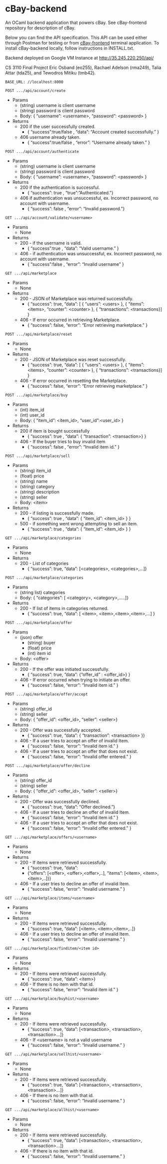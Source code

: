 # cBay-backend

An OCaml backend application that powers cBay. See cBay-frontend repository for description of cBay. 

Below you can find the API specification. This API can be used either 
through Postman for testing or from 
[cBay-frontend](https://github.coecis.cornell.edu/eo255/cBay-frontend) 
terminal application.
To install cBay-backend locally, follow instructions in INSTALL.txt.

Backend deployed on Google VM Instance at http://35.245.220.250/api/


CS 3110 Final Project
Eric Osband (eo255), Rachael Adelson (rma249), Talia Attar (tda25), 
and Tewodros Mitiku (tmb42).




```
BASE_URL: //localhost:8000
```



```
POST .../api/account/create
```




*   Params
    *   (string) username is client username
    *   (string) password is client password
    *   Body: { “username”: &lt;username>, “password”: &lt;password> } 
*   Returns
    *   200 if the user successfully created.
        *   { “success”:true/false , “data”: “Account created successfully.” } 
    *   406 username already taken. 
        *   { “success”:true/false , “error”: “Username already taken.” } 


```
POST .../api/account/authenticate
```


*   Params
    *   (string) username is client username
    *   (string) password is client password
    *   Body: { “username”: &lt;username>, “password”: &lt;password> } 
*   Returns
    *   200 if the authentication is successful.
        *   { “success”: true , “true”:”Authenticated.”} 
    *   406 if authentication was unsuccessful, ex. Incorrect password, no account with username.
        *   { “success”: false , “error”: “Invalid password.”} 


```
GET .../api/account/validate/<username>
```


*   Params
    *   None
*   Returns
    *   200 - if the username is valid.
        *   { “success”:true , “data”: “Valid username.” } 
    *   406 - if authentication was unsuccessful, ex. Incorrect password, no account with username.
        *   { “success”:false , “error”: “Invalid username” } 


```
GET .../api/marketplace
```


*   Params
    *   None
*   Returns 
    *   200 - JSON of Marketplace was returned successfully.
        *   { “success”: true, “data”: [ {  “users”: &lt;users> }, {  “items”: &lt;items>, “counter”: &lt;counter> }, { “transactions”: &lt;transactions}] }
    *   406 - If error occurred in retrieving Marketplace.
        *   { “success”: false, “error”: “Error retrieving marketplace.” }


```
POST .../api/marketplace/reset
```


*   Params
    *   None
*   Returns 
    *   200 - JSON of Marketplace was reset successfully.
        *   { “success”: true, “data”: [ {  “users”: &lt;users> }, {  “items”: &lt;items>, “counter”: &lt;counter> }, { “transactions”: &lt;transactions}] }
    *   406 - If error occurred in resetting the Marketplace.
        *   { “success”: false, “error”: “Error retrieving marketplace.” }


```
POST .../api/marketplace/buy
```


*   Params
    *   (int) item_id
    *   (int) user_id
    *   Body: { “item_id”: &lt;item_id>, “user_id”:&lt;user_id> } 
*   Returns
    *   200 if item is bought successfully
        *   { “success”: true , “data”: { “transaction”: &lt;transaction>} } 
    *   406 - If the buyer tries to buy invalid item 
        *   { “success”: false , “error”: “Invalid item id.” } 


```
POST .../api/marketplace/sell
```


*   Params
    *   (string) item_id
    *   (float) price 
    *   (string) name
    *   (string) category
    *   (string) description
    *   (string) seller
    *   Body: &lt;item>
*   Returns
    *   200 - if listing is successfully made.
        *   { “success”: true , “data”: { “item_id”: &lt;item_id> } } 
    *   500 - if something went wrong attempting to sell an item.
        *   { “success”: true , “data”: { “item_id”: &lt;item_id> } }


```
GET .../api/marketplace/categories
```


*   Params
    *   None
*   Returns 
    *   200 - List of categories
        *   { “success”: true, “data”: [&lt;categories>, &lt;categories>,...]}


```
POST .../api/marketplace/categories
```


*   Params
    *   (string list) categories
    *   Body: { “categories”: [ &lt;category>, &lt;category>,.....]}
*   Returns 
    *   200 - If list of items in categories returned.
        *   { “success”: true, “data”: [ &lt;item>, &lt;item>,&lt;item>,&lt;item>,...] }


```
POST .../api/marketplace/offer
```


*   Params
    *   (json) offer
        *   (string) buyer
        *   (float) price
        *   (int) item id
    *   Body: &lt;offer>
*   Returns 
    *   200 - If the offer was initiated successfully.
        *   { “success”: true, “data”: {“offer_id” : &lt;offer_id>} }
    *   406 - If error occurred when trying to initiate an offer.
        *   { “success”: false, “error”: “Invalid item id.” }


```
POST .../api/marketplace/offer/accept
```


*   Params
    *   (string) offer_id
    *   (string) seller
    *   Body: { “offer_id”: &lt;offer_id>, “seller”: &lt;seller>}
*   Returns 
    *   200 - Offer was successfully accepted.
        *   { “success”: true, “data”: { “transaction”: &lt;transaction> }}
    *   406 - If a user tries to accept an offer of invalid Item.
        *   { “success”: false, “error”: “Invalid item id.” }
    *   406 - If a user tries to accept an offer that does not exist.
        *   { “success”: false, “error”: “Invalid offer entered.” }


```
POST .../api/marketplace/offer/decline
```


*   Params 
    *   (string) offer_id
    *   (string) seller
    *   Body: { “offer_id”: &lt;offer_id>, “seller”: &lt;seller>}
*   Returns 
    *   200 - Offer was successfully declined.
        *   { “success”: true, “data”: “Offer declined.”}
    *   406 -  If a user tries to decline an offer of invalid Item.
        *   { “success”: false, “error”: “Invalid item id.” }
    *   406 - If a user tries to accept an offer that does not exist.
        *   { “success”: false, “error”: “Invalid offer entered.” }


```
GET .../api/marketplace/offers/<username>
```


*   Params 
    *   None
*   Returns 
    *   200 - If items were retrieved successfully.
        *   { “success”: true, “data”:
        *   {“offers”:  [&lt;offer>, &lt;offer>,&lt;offer>,..], “items”:  [&lt;item>, &lt;item>,&lt;item>,..]}}
    *   406 -  If a user tries to decline an offer of invalid Item.
        *   { “success”: false, “error”: “Invalid username.” }


```
GET .../api/marketplace/items/<username>
```


*   Params 
    *   None
*   Returns 
    *   200 - If items were retrieved successfully.
        *   { “success”: true, “data”: [&lt;item>, &lt;item>,&lt;item>,..]}
    *   406 -  If a user tries to decline an offer of invalid Item.
        *   { “success”: false, “error”: “Invalid username.” }


```
GET .../api/marketplace/finditem/<item id>
```


*   Params 
    *   None
*   Returns 
    *   200 - If items were retrieved successfully.
        *   { “success”: true, “data”: &lt;item>}
    *   406 -  If there is no item with that id.
        *   { “success”: false, “error”: “Invalid item id.” }


```
GET .../api/marketplace/buyhist/<username>
```


*   Params 
    *   None
*   Returns 
    *   200 - If items were retrieved successfully.
        *   { “success”: true, “data”: [&lt;transaction>, &lt;transaction>, &lt;transaction>...]}
    *   406 -  If &lt;username> is not a valid username
        *   { “success”: false, “error”: “Invalid username.” }


```
GET .../api/marketplace/sellhist/<username>
```


*   Params 
    *   None
*   Returns 
    *   200 - If items were retrieved successfully.
        *   { “success”: true, “data”: [&lt;transaction>, &lt;transaction>, &lt;transaction>...]}
    *   406 -  If there is no item with that id.
        *   { “success”: false, “error”: “Invalid username.” }


```
GET .../api/marketplace/allhist/<username>
```


*   Params 
    *   None
*   Returns 
    *   200 - If items were retrieved successfully.
        *   { “success”: true, “data”: [&lt;transaction>, &lt;transaction>, &lt;transaction>...]}
    *   406 -  If there is no item with that id.
        *   { “success”: false, “error”: “Invalid username.” }
